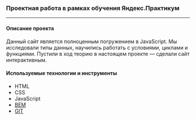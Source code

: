 ### Проектная работа в рамках обучения Яндекс.Практикум
------------
#### Описание проекта
Данный сайт является полноценным погружением в JavaScript. Мы исследовали типы данных, научились работать с условиями, циклами и функциями. Пустили в ход теорию в настоящем проекте — сделали сайт интерактивным.

#### Используемые технологии и инструменты

* HTML
* CSS
* JavaScript
* [BEM](https://ru.bem.info/)
* [GIT](https://github.com/)
